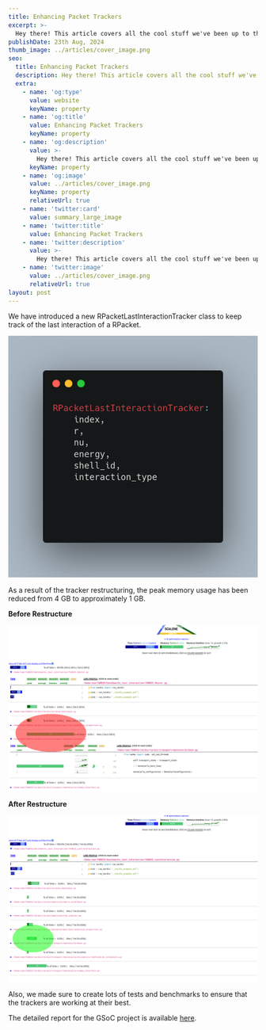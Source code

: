 ```yaml
---
title: Enhancing Packet Trackers
excerpt: >-
  Hey there! This article covers all the cool stuff we've been up to this summer for the GSoC project related to packet trackers.
publishDate: 23th Aug, 2024
thumb_image: ../articles/cover_image.png
seo:
  title: Enhancing Packet Trackers
  description: Hey there! This article covers all the cool stuff we've been up to this summer for the GSoC project related to packet trackers.
  extra:
    - name: 'og:type'
      value: website
      keyName: property
    - name: 'og:title'
      value: Enhancing Packet Trackers
      keyName: property
    - name: 'og:description'
      value: >-
        Hey there! This article covers all the cool stuff we've been up to this summer for the GSoC project related to packet trackers.
      keyName: property
    - name: 'og:image'
      value: ../articles/cover_image.png
      keyName: property
      relativeUrl: true
    - name: 'twitter:card'
      value: summary_large_image
    - name: 'twitter:title'
      value: Enhancing Packet Trackers
    - name: 'twitter:description'
      value: >-
        Hey there! This article covers all the cool stuff we've been up to this summer for the GSoC project related to packet trackers.
    - name: 'twitter:image'
      value: ../articles/cover_image.png
      relativeUrl: true
layout: post
---
```


We have introduced a new RPacketLastInteractionTracker class to keep track of the last interaction of a RPacket.

<img src='\../articles/RPacketLastInteractionTracker.png' alt='Image'>

As a result of the tracker restructuring, the peak memory usage has been reduced from 4 GB to approximately 1 GB.

<strong>Before Restructure</strong>

<img src='\../articles/beforeRestructure.png' alt='Image'>

<strong>After Restructure</strong>

<img src='\../articles/afterRestructure.png' alt='Image'>

Also, we made sure to create lots of tests and benchmarks to ensure that the trackers are working at their best.

The detailed report for the GSoC project is available <a href='https://gist.github.com/Sumit112192/fc0140fa2d11bb903bd2d0e0ce0c8462'>here</a>.


